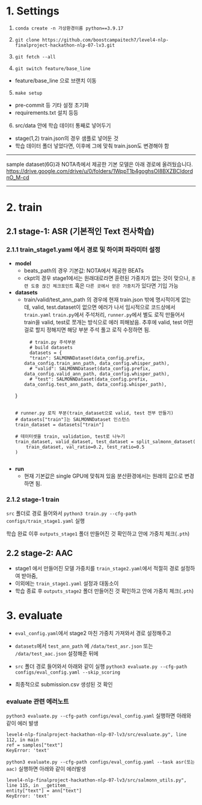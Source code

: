 # 1. Settings

1. `conda create -n 가상환경이름 python==3.9.17`

2. `git clone https://github.com/boostcampaitech7/level4-nlp-finalproject-hackathon-nlp-07-lv3.git`

3. `git fetch --all`

4. `git switch feature/base_line`
- feature/base_line 으로 브랜치 이동

5. `make setup`
- pre-commit 등 기타 설정 초기화
- requirements.txt 설치
등등

6. src/data 안에 학습 데이터 통째로 넣어두기
- stage(1,2) train.json의 경우 샘플로 넣어둔 것
- 학습 데이터 폴더 넣었다면, 이후에 그에 맞춰 train.json도 변경해야 함

---
sample dataset(6G)과 NOTA측에서 제공한 기본 모델은 아래 경로에 올려뒀습니다.
https://drive.google.com/drive/u/0/folders/1WppT1b4goghsOI8BXZBCldordnO_M-cd


---

# 2. train

## 2.1 stage-1: ASR (기본적인 Text 전사학습)
### 2.1.1 train_stage1.yaml 에서 경로 및 하이퍼 파라미터 설정
  - **model**
    - beats_path의 경우 기본값: NOTA에서 제공한 BEATs
    - ckpt의 경우 stage1에서는 원래대로라면 훈련된 가중치가 없는 것이 맞으나, `훈련 도중 끊긴 체크포인트` 혹은 `다른 곳에서 얻은 가중치`가 있다면 기입 가능
  - **datasets**
    - train/valid/test_ann_path 의 경우에 현재 train.json 밖에 명시적이게 없는데, valid, test.dataset이 없으면 에러가 나서 임시적으로 코드상에서 `train.yaml` `train.py`에서 주석처리, `runner.py`에서 별도 로직 만들어서 train을 valid, test로 쪼개는 방식으로 에러 피해놨음.
    추후에 valid, test 어떤 걸로 할지 정해지면 해당 부분 주석 풀고 로직 수정하면 됨.
      ```
        # train.py 주석부분
        # build datasets
        datasets = {
        "train": SALMONNDataset(data_config.prefix, data_config.train_ann_path, data_config.whisper_path),
        # "valid": SALMONNDataset(data_config.prefix, data_config.valid_ann_path, data_config.whisper_path),
        # "test": SALMONNDataset(data_config.prefix, data_config.test_ann_path, data_config.whisper_path),
    }
      ```
      ```
        # runner.py 로직 부분(train_dataset으로 valid, test 전부 만들기)
        # datasets["train"]는 SALMONNDataset 인스턴스
        train_dataset = datasets["train"]

        # 데이터셋을 train, validation, test로 나누기
        train_dataset, valid_dataset, test_dataset = split_salmonn_dataset(
            train_dataset, val_ratio=0.2, test_ratio=0.5
        )
      ```
  - **run**
    - 현재 기본값은 single GPU에 맞춰져 있음 분산환경에서는 원래의 값으로 변경하면 됨.

### 2.1.2 stage-1 train
`src` 폴더로 경로 들어와서
`python3 train.py --cfg-path configs/train_stage1.yaml` 실행

학습 완료 이후 `outputs_stage1` 폴더 만들어진 것 확인하고 안에 가중치 체크(`.pth`)

## 2.2 stage-2: AAC
- stage1 에서 만들어진 모델 가중치를 `train_stage2.yaml`에서 적절히 경로 설정하여 받아줌,
- 이외에는 `train_stage1.yaml` 설정과 대동소이
- 학습 종료 후 `outputs_stage2` 폴더 만들어진 것 확인하고 안에 가중치 체크(`.pth`)

# 3. evaluate
- `eval_config.yaml`에서 stage2 마친 가중치 가져와서 경로 설정해주고
- `datasets`에서 `test_ann_path` 에 `/data/test_asr.json` 또는 `/data/test_aac.json` 설정해준 뒤에
- `src` 폴더 경로 들어와서 아래와 같이 실행
`python3 evaluate.py --cfg-path configs/eval_config.yaml --skip_scoring`

- 최종적으로 submission.csv 생성된 것 확인

### evaluate 관련 에러노트
`python3 evaluate.py --cfg-path configs/eval_config.yaml` 실행하면
아래와 같이 에러 발생
```
level4-nlp-finalproject-hackathon-nlp-07-lv3/src/evaluate.py", line 112, in main
ref = samples["text"]
KeyError: 'text'
```

`python3 evaluate.py --cfg-path configs/eval_config.yaml --task asr(또는 aac)` 실행하면
아래와 같이 에러발생
```
level4-nlp-finalproject-hackathon-nlp-07-lv3/src/salmonn_utils.py", line 115, in __getitem__
entity["text"] = ann["text"]
KeyError: 'text'
```

 
